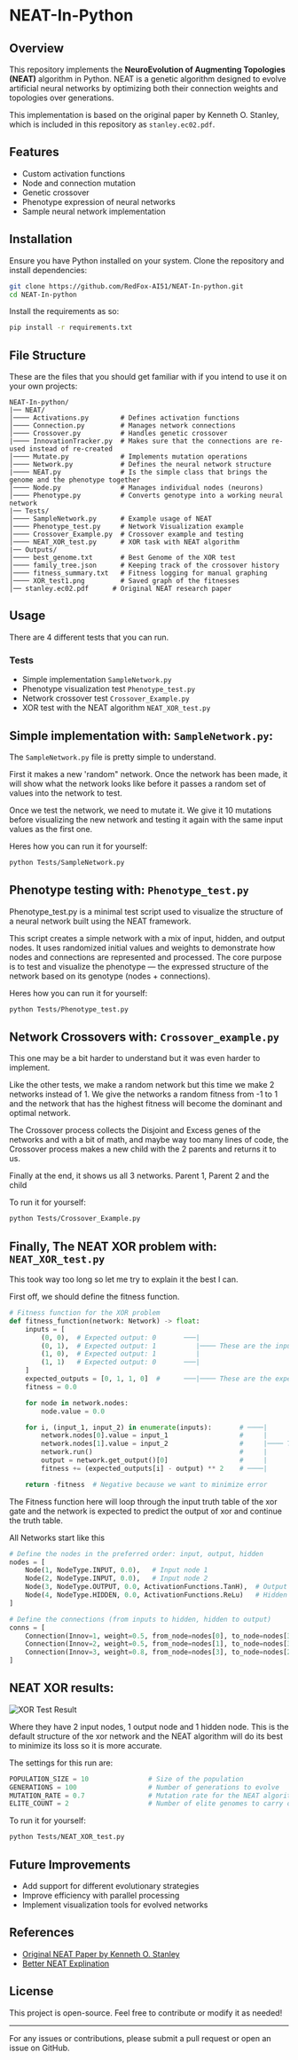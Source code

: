 # NEAT-In-Python

## Overview
This repository implements the **NeuroEvolution of Augmenting Topologies (NEAT)** algorithm in Python. NEAT is a genetic algorithm designed to evolve artificial neural networks by optimizing both their connection weights and topologies over generations.

This implementation is based on the original paper by Kenneth O. Stanley, which is included in this repository as `stanley.ec02.pdf`.

## Features
- Custom activation functions
- Node and connection mutation
- Genetic crossover
- Phenotype expression of neural networks
- Sample neural network implementation

## Installation
Ensure you have Python installed on your system. Clone the repository and install dependencies:

```sh
git clone https://github.com/RedFox-AI51/NEAT-In-python.git
cd NEAT-In-python
```

Install the requirements as so:
```sh
pip install -r requirements.txt
```

## File Structure
These are the files that you should get familiar with if you intend to use it on your own projects:
```
NEAT-In-python/
|── NEAT/
│──── Activations.py        # Defines activation functions
│──── Connection.py         # Manages network connections
│──── Crossover.py          # Handles genetic crossover
|──── InnovationTracker.py  # Makes sure that the connections are re-used instead of re-created
│──── Mutate.py             # Implements mutation operations
│──── Network.py            # Defines the neural network structure
|──── NEAT.py               # Is the simple class that brings the genome and the phenotype together
│──── Node.py               # Manages individual nodes (neurons)
│──── Phenotype.py          # Converts genotype into a working neural network
|── Tests/
│──── SampleNetwork.py      # Example usage of NEAT
│──── Phenotype_test.py     # Network Visualization example
│──── Crossover_Example.py  # Crossover example and testing
│──── NEAT_XOR_test.py      # XOR task with NEAT algorithm
|── Outputs/
│──── best_genome.txt       # Best Genome of the XOR test
│──── family_tree.json      # Keeping track of the crossover history
│──── fitness_summary.txt   # Fitness logging for manual graphing
│──── XOR_test1.png         # Saved graph of the fitnesses
│── stanley.ec02.pdf      # Original NEAT research paper
```

## Usage
There are 4 different tests that you can run.

### Tests
 - Simple implementation `SampleNetwork.py`
 - Phenotype visualization test `Phenotype_test.py`
 - Network crossover test `Crossover_Example.py`
 - XOR test with the NEAT algorithm `NEAT_XOR_test.py`

## Simple implementation with: `SampleNetwork.py`:
The `SampleNetwork.py` file is pretty simple to understand.

First it makes a new 'random" network.
Once the network has been made, it will show what the network looks like before it passes a random set of values into the network to test.

Once we test the network, we need to mutate it. We give it 10 mutations before visualizing the new network and testing it again with the same input values as the first one.

Heres how you can run it for yourself:
```sh
python Tests/SampleNetwork.py
```

## Phenotype testing with: `Phenotype_test.py`
Phenotype_test.py is a minimal test script used to visualize the structure of a neural network built using the NEAT framework.

This script creates a simple network with a mix of input, hidden, and output nodes. It uses randomized initial values and weights to demonstrate how nodes and connections are represented and processed. The core purpose is to test and visualize the phenotype — the expressed structure of the network based on its genotype (nodes + connections).

Heres how you can run it for yourself:
```sh
python Tests/Phenotype_test.py
```

## Network Crossovers with: `Crossover_example.py`
This one may be a bit harder to understand but it was even harder to implement.

Like the other tests, we make a random network but this time we make 2 networks instead of 1.
We give the networks a random fitness from -1 to 1 and the network that has the highest fitness will become the dominant and optimal network.

The Crossover process collects the Disjoint and Excess genes of the networks and with a bit of math, and maybe way too many lines of code, the Crossover process makes a new child with the 2 parents and returns it to us.

Finally at the end, it shows us all 3 networks. Parent 1, Parent 2 and the child

To run it for yourself:
```sh
python Tests/Crossover_Example.py
```

## Finally, The NEAT XOR problem with: `NEAT_XOR_test.py`
This took way too long so let me try to explain it the best I can.

First off, we should define the fitness function.

```python
# Fitness function for the XOR problem
def fitness_function(network: Network) -> float:
    inputs = [
        (0, 0),  # Expected output: 0       ───|
        (0, 1),  # Expected output: 1          |──── These are the inputs that are passed into the network
        (1, 0),  # Expected output: 1          |
        (1, 1)   # Expected output: 0       ───|
    ]
    expected_outputs = [0, 1, 1, 0]  #      ───|──── These are the expected outputs for the network
    fitness = 0.0

    for node in network.nodes:
        node.value = 0.0

    for i, (input_1, input_2) in enumerate(inputs):       # ────|
        network.nodes[0].value = input_1                  #     |
        network.nodes[1].value = input_2                  #     |──── This part tests the network with the XOR inputs
        network.run()                                     #     |
        output = network.get_output()[0]                  #     |
        fitness += (expected_outputs[i] - output) ** 2    # ────|

    return -fitness  # Negative because we want to minimize error
```

The Fitness function here will loop through the input truth table of the xor gate and the network is expected to predict the output of xor and continue the truth table.

All Networks start like this
```python
# Define the nodes in the preferred order: input, output, hidden
nodes = [
    Node(1, NodeType.INPUT, 0.0),   # Input node 1
    Node(2, NodeType.INPUT, 0.0),   # Input node 2
    Node(3, NodeType.OUTPUT, 0.0, ActivationFunctions.TanH),  # Output node
    Node(4, NodeType.HIDDEN, 0.0, ActivationFunctions.ReLu)   # Hidden node
]

# Define the connections (from inputs to hidden, hidden to output)
conns = [
    Connection(Innov=1, weight=0.5, from_node=nodes[0], to_node=nodes[3], enabled=True),  # Input 1 -> Hidden
    Connection(Innov=2, weight=0.5, from_node=nodes[1], to_node=nodes[3], enabled=True),  # Input 2 -> Hidden
    Connection(Innov=3, weight=0.8, from_node=nodes[3], to_node=nodes[2], enabled=True)   # Hidden -> Output
]
```

## NEAT XOR results:
![XOR Test Result](Outputs/XOR_test1.png)

Where they have 2 input nodes, 1 output node and 1 hidden node.
This is the default structure of the xor network and the NEAT algorithm will do its best to minimize its loss so it is more accurate.

The settings for this run are:
```python
POPULATION_SIZE = 10               # Size of the population
GENERATIONS = 100                  # Number of generations to evolve
MUTATION_RATE = 0.7                # Mutation rate for the NEAT algorithm
ELITE_COUNT = 2                    # Number of elite genomes to carry over to the next generation
```

To run it for yourself:
```sh
python Tests/NEAT_XOR_test.py
```

## Future Improvements
- Add support for different evolutionary strategies
- Improve efficiency with parallel processing
- Implement visualization tools for evolved networks

## References
- [Original NEAT Paper by Kenneth O. Stanley](https://nn.cs.utexas.edu/downloads/papers/stanley.ec02.pdf)
- [Better NEAT Explination](https://macwha.medium.com/evolving-ais-using-a-neat-algorithm-2d154c623828)

## License
This project is open-source. Feel free to contribute or modify it as needed!

---

For any issues or contributions, please submit a pull request or open an issue on GitHub.
